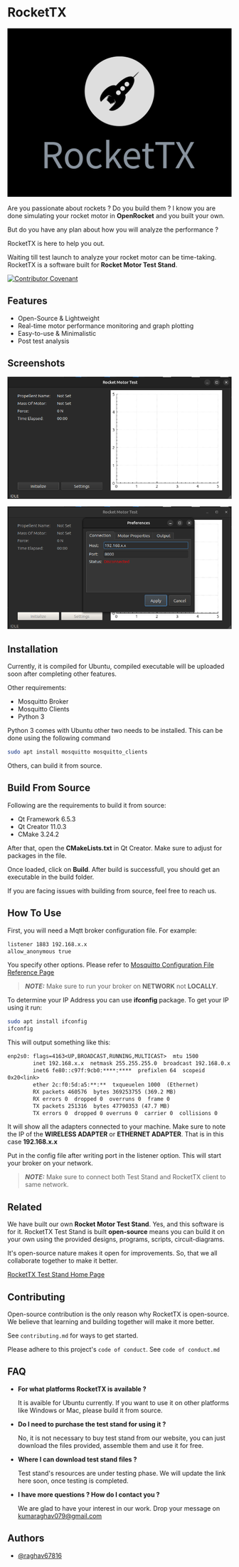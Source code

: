 
# RocketTX

![App Logo](https://raw.githubusercontent.com/Raghav67816/RocketTX/main/Screenshots/logo.png)

Are you passionate about rockets ? Do you build them ? 
I know you are done simulating your rocket motor in **OpenRocket** and you built your own. 

But do you have any plan about how you will analyze the performance ?

RocketTX is here to help you out.

Waiting till test launch to analyze your rocket motor can be time-taking. RocketTX is a software built for **Rocket Motor Test Stand**. 

[![Contributor Covenant](https://img.shields.io/badge/Contributor%20Covenant-2.1-4baaaa.svg)](code_of_conduct.md)
## Features

- Open-Source & Lightweight
- Real-time motor performance monitoring and graph plotting
- Easy-to-use & Minimalistic
- Post test analysis


## Screenshots

![App Screenshot](https://raw.githubusercontent.com/Raghav67816/RocketTX/main/Screenshots/1.png)

![App Screenshot](https://raw.githubusercontent.com/Raghav67816/RocketTX/main/Screenshots/2.png)


## Installation

Currently, it is compiled for Ubuntu, compiled executable will be uploaded soon after completing other features.

Other requirements:
- Mosquitto Broker
- Mosquitto Clients
- Python 3

Python 3 comes with Ubuntu other two needs to be installed. This can be done using the following command

```bash
sudo apt install mosquitto mosquitto_clients
```

Others, can build it from source.

## Build From Source
Following are the requirements to build it from source:

- Qt Framework 6.5.3
- Qt Creator 11.0.3
- CMake 3.24.2

After that, open the **CMakeLists.txt** in Qt Creator. Make sure to adjust for packages in the file.

Once loaded, click on **Build**. After build is successfull, you should get an executable in the build folder.

If you are facing issues with building from source, feel free to reach us.


## How To Use

First, you will need a Mqtt broker configuration file. For example:
```
listener 1883 192.168.x.x
allow_anonymous true
```

You specify other options. Please refer to [Mosquitto Configuration File Reference Page](https://mosquitto.org/man/mosquitto-conf-5.html)

> **_NOTE:_**  Make sure to run your broker on **NETWORK** not **LOCALLY**. 

To determine your IP Address you can use **ifconfig** package. To get your IP using it run:
```bash
sudo apt install ifconfig
ifconfig
```

This will output something like this:
```
enp2s0: flags=4163<UP,BROADCAST,RUNNING,MULTICAST>  mtu 1500
        inet 192.168.x.x  netmask 255.255.255.0  broadcast 192.168.0.x
        inet6 fe80::c97f:9cb0:****:****  prefixlen 64  scopeid 0x20<link>
        ether 2c:f0:5d:a5:**:**  txqueuelen 1000  (Ethernet)
        RX packets 460576  bytes 369253755 (369.2 MB)
        RX errors 0  dropped 0  overruns 0  frame 0
        TX packets 251316  bytes 47790353 (47.7 MB)
        TX errors 0  dropped 0 overruns 0  carrier 0  collisions 0
```

It will show all the adapters connected to your machine. Make sure to note the IP of the **WIRELESS ADAPTER** or **ETHERNET ADAPTER**. That is in this case **192.168.x.x**

Put in the config file after writing port in the listener option. This will start your broker on your network.

> **_NOTE:_**  Make sure to connect both Test Stand and RocketTX client to same network.
## Related

We have built our own **Rocket Motor Test Stand**. Yes, and this software is for it. RocketTX Test Stand is built **open-source** means you can build it on your own using the provided designs, programs, scripts, circuit-diagrams. 

It's open-source nature makes it open for improvements. So, that we all collaborate together to make it better.

[RocketTX Test Stand Home Page](https://github.com/matiassingers/awesome-readme)


## Contributing

Open-source contribution is the only reason why RocketTX is open-source. We believe that learning and building together will make it more better.

See `contributing.md` for ways to get started.

Please adhere to this project's `code of conduct`.  See `code of conduct.md`


## FAQ

- **For what platforms RocketTX is available ?**
    
    It is avaible for Ubuntu currently. If you want to use it on other platforms like Windows or Mac, please build it from source.

- **Do I need to purchase the test stand for using it ?**
    
    No, it is not necessary to buy test stand from our website, you can just download the files provided, assemble them and use it for free.

- **Where I can download test stand files ?**
    
    Test stand's resources are under testing phase. We will update the link here soon, once testing is completed.

- **I have more questions ? How do I contact you ?**

    We are glad to have your interest in our work. Drop your message on kumaraghav079@gmail.com


## Authors

- [@raghav67816](https://github.com/Raghav67816)

